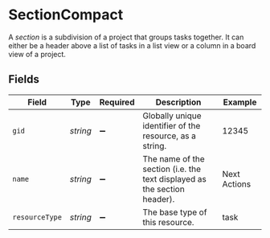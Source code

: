 # SectionCompact

A *section* is a subdivision of a project that groups tasks together. It can either be a header above a list of tasks in a list view or a column in a board view of a project.


## Fields

| Field                                                                    | Type                                                                     | Required                                                                 | Description                                                              | Example                                                                  |
| ------------------------------------------------------------------------ | ------------------------------------------------------------------------ | ------------------------------------------------------------------------ | ------------------------------------------------------------------------ | ------------------------------------------------------------------------ |
| `gid`                                                                    | *string*                                                                 | :heavy_minus_sign:                                                       | Globally unique identifier of the resource, as a string.                 | 12345                                                                    |
| `name`                                                                   | *string*                                                                 | :heavy_minus_sign:                                                       | The name of the section (i.e. the text displayed as the section header). | Next Actions                                                             |
| `resourceType`                                                           | *string*                                                                 | :heavy_minus_sign:                                                       | The base type of this resource.                                          | task                                                                     |